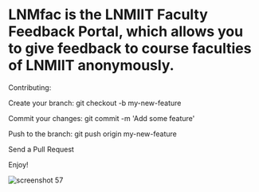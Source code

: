 # LNMfac is the LNMIIT Faculty Feedback Portal, which allows you to give feedback to course faculties of LNMIIT anonymously.

Contributing:

Create your branch: git checkout -b my-new-feature

Commit your changes: git commit -m 'Add some feature'

Push to the branch: git push origin my-new-feature

Send a Pull Request

Enjoy!



![screenshot 57](https://user-images.githubusercontent.com/25201562/29492447-5a0db544-8599-11e7-9538-7e4ce26fb3a4.png)

